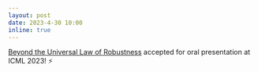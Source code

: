 ```yaml
---
layout: post
date: 2023-4-30 10:00
inline: true
---
```


[Beyond the Universal Law of Robustness](https://arxiv.org/abs/2302.01629) accepted for oral presentation at ICML 2023! :zap:
